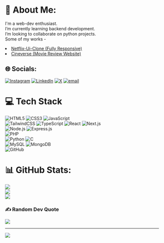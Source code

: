 # 💫 About Me:
I'm a web-dev enthusiast.<br>I’m currently learning backend development.<br>I’m looking to collaborate on python projects.<br>Some of my works -<br>   <li>[Netflix-Ui-Clone (Fully Responsive)](https://kunalgehlot73.github.io/Netflix-UI-Clone/)<br>  <li>[Cineverse (Movie Review Website)](https://github.com/kunalgehlot73/Cineverse)


## 🌐 Socials:
[![Instagram](https://img.shields.io/badge/Instagram-%23E4405F.svg?style=for-the-badge&logo=Instagram&logoColor=white)](https://instagram.com/forbidden_kunal) [![LinkedIn](https://img.shields.io/badge/LinkedIn-%230077B5.svg?style=for-the-badge&logo=linkedin&logoColor=white)](https://linkedin.com/in/kunal-gehlot-200415319) [![X](https://img.shields.io/badge/X-black.svg?style=for-the-badge&logo=X&logoColor=white)](https://x.com/kunalgehlot07) [![email](https://img.shields.io/badge/Email-D14836?style=for-the-badge&logo=gmail&logoColor=white)](mailto:kunalgehlot73@gmail.com) 

# 💻 Tech Stack
![HTML5](https://img.shields.io/badge/html5-%23E34F26.svg?style=for-the-badge&logo=html5&logoColor=white) ![CSS3](https://img.shields.io/badge/css3-%231572B6.svg?style=for-the-badge&logo=css3&logoColor=white) ![JavaScript](https://img.shields.io/badge/javascript-%23323330.svg?style=for-the-badge&logo=javascript&logoColor=%23F7DF1E)<br>![TailwindCSS](https://img.shields.io/badge/tailwindcss-%2338B2AC.svg?style=for-the-badge&logo=tailwind-css&logoColor=white) ![TypeScript](https://img.shields.io/badge/TypeScript-3178C6.svg?style=for-the-badge&logo=typescript&logoColor=white) ![React](https://img.shields.io/badge/react-%2320232a.svg?style=for-the-badge&logo=react&logoColor=%2361DAFB) ![Next.js](https://img.shields.io/badge/Next.js-000000.svg?style=for-the-badge&logo=next.js&logoColor=white)<br>![Node.js](https://img.shields.io/badge/node.js-6DA55F?style=for-the-badge&logo=node.js&logoColor=white) ![Express.js](https://img.shields.io/badge/express.js-%23404d59.svg?style=for-the-badge&logo=express&logoColor=white)<br>![PHP](https://img.shields.io/badge/php-%23777BB4.svg?style=for-the-badge&logo=php&logoColor=white)<br>![Python](https://img.shields.io/badge/python-3670A0?style=for-the-badge&logo=python&logoColor=ffdd54) ![C](https://img.shields.io/badge/c-%2300599C.svg?style=for-the-badge&logo=c&logoColor=white)<br>![MySQL](https://img.shields.io/badge/mysql-4479A1.svg?style=for-the-badge&logo=mysql&logoColor=white) ![MongoDB](https://img.shields.io/badge/MongoDB-%234ea94b.svg?style=for-the-badge&logo=mongodb&logoColor=white)<br>![GitHub](https://img.shields.io/badge/github-%23121011.svg?style=for-the-badge&logo=github&logoColor=white)


# 📊 GitHub Stats:
![](https://github-readme-stats.vercel.app/api?username=kunalgehlot73&theme=tokyonight&hide_border=false&include_all_commits=false&count_private=false)<br/>
![](https://nirzak-streak-stats.vercel.app/?user=kunalgehlot73&theme=tokyonight&hide_border=false)<br/>
![](https://github-readme-stats.vercel.app/api/top-langs/?username=kunalgehlot73&theme=tokyonight&hide_border=false&include_all_commits=false&count_private=false&layout=compact)

### ✍️ Random Dev Quote
![](https://quotes-github-readme.vercel.app/api?type=horizontal&theme=radical)

---
[![](https://visitcount.itsvg.in/api?id=kunalgehlot73&icon=0&color=1)](https://visitcount.itsvg.in)

<!-- Proudly created with GPRM ( https://gprm.itsvg.in ) -->
